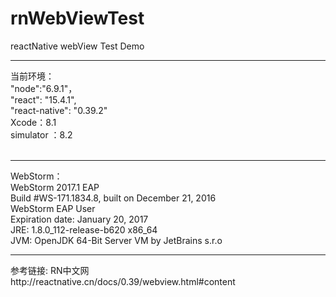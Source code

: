 # rnWebViewTest
reactNative webView Test Demo
<hr />
当前环境：<br />
"node":"6.9.1"，<br />
"react": "15.4.1",<br />
"react-native": "0.39.2"<br />
Xcode：8.1<br />
simulator ：8.2<br />
<br />
<hr />
WebStorm：<br />
WebStorm 2017.1 EAP<br />
Build #WS-171.1834.8, built on December 21, 2016<br />
WebStorm EAP User<br />
Expiration date: January 20, 2017<br />
JRE: 1.8.0_112-release-b620 x86_64<br />
JVM: OpenJDK 64-Bit Server VM by JetBrains s.r.o<br />

<hr />
 参考链接: RN中文网 <br />
 http://reactnative.cn/docs/0.39/webview.html#content